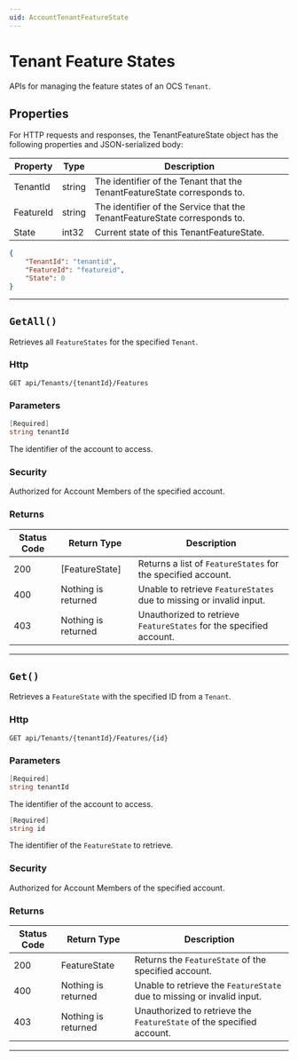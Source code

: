 ```yaml
---
uid: AccountTenantFeatureState
---
```


# Tenant Feature States

APIs for managing the feature states of an OCS `Tenant`.

## Properties

For HTTP requests and responses, the TenantFeatureState object has the following properties and JSON-serialized body: 

| Property | Type | Description | 
 | --- | --- | ---  | 
| TenantId | string | The identifier of the Tenant that the TenantFeatureState corresponds to. | 
| FeatureId | string | The identifier of the Service that the TenantFeatureState corresponds to. | 
| State | int32 | Current state of this TenantFeatureState. | 


```json
{
	"TenantId": "tenantid",
	"FeatureId": "featureid",
	"State": 0
}
```
***

## `GetAll()`

Retrieves all `FeatureStates` for the specified `Tenant`.

### Http

`GET api/Tenants/{tenantId}/Features`

### Parameters

```csharp
[Required]
string tenantId
```

The identifier of the account to access.


### Security

Authorized for Account Members of the specified account.

### Returns

| Status Code | Return Type | Description | 
 | --- | --- | ---  | 
| 200 | [FeatureState] | Returns a list of `FeatureStates` for the specified account. | 
| 400 | Nothing is returned | Unable to retrieve `FeatureStates` due to missing or invalid input. | 
| 403 | Nothing is returned | Unauthorized to retrieve `FeatureStates` for the specified account. | 


***
## `Get()`

Retrieves a `FeatureState` with the specified ID from a `Tenant`.

### Http

`GET api/Tenants/{tenantId}/Features/{id}`

### Parameters

```csharp
[Required]
string tenantId
```

The identifier of the account to access.
```csharp
[Required]
string id
```

The identifier of the `FeatureState` to retrieve.


### Security

Authorized for Account Members of the specified account.

### Returns

| Status Code | Return Type | Description | 
 | --- | --- | ---  | 
| 200 | FeatureState | Returns the `FeatureState` of the specified account. | 
| 400 | Nothing is returned | Unable to retrieve the `FeatureState` due to missing or invalid input. | 
| 403 | Nothing is returned | Unauthorized to retrieve the `FeatureState` of the specified account. | 


***
